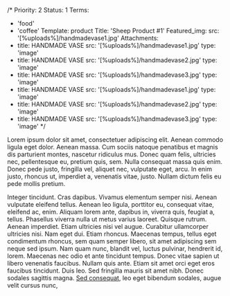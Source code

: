 /*
Priority: 2
Status: 1
Terms:
- 'food'
- 'coffee'
Template: product
Title: 'Sheep Product #1'
Featured_img:
  src: '[%uploads%]/handmadevase1.jpg'
Attachments:
- title: HANDMADE VASE
  src: '[%uploads%]/handmadevase1.jpg'
  type: 'image'
- title: HANDMADE VASE
  src: '[%uploads%]/handmadevase2.jpg'
  type: 'image'
- title: HANDMADE VASE
  src: '[%uploads%]/handmadevase3.jpg'
  type: 'image'
- title: HANDMADE VASE
  src: '[%uploads%]/handmadevase1.jpg'
  type: 'image'
- title: HANDMADE VASE
  src: '[%uploads%]/handmadevase2.jpg'
  type: 'image'
- title: HANDMADE VASE
  src: '[%uploads%]/handmadevase3.jpg'
  type: 'image'
*/
<p>Lorem ipsum dolor sit amet, consectetuer adipiscing elit. Aenean commodo ligula eget dolor. Aenean massa. Cum sociis natoque penatibus et magnis dis parturient montes, nascetur ridiculus mus. Donec quam felis, ultricies nec, pellentesque eu, pretium quis, sem. Nulla consequat massa quis enim. Donec pede justo, fringilla vel, aliquet nec, vulputate eget, arcu. In enim justo, rhoncus ut, imperdiet a, venenatis vitae, justo. Nullam dictum felis eu pede mollis pretium. </p>
<p>Integer tincidunt. Cras dapibus. Vivamus elementum semper nisi. Aenean vulputate eleifend tellus. Aenean leo ligula, porttitor eu, consequat vitae, eleifend ac, enim. Aliquam lorem ante, dapibus in, viverra quis, feugiat a, tellus. Phasellus viverra nulla ut metus varius laoreet. Quisque rutrum. Aenean imperdiet. Etiam ultricies nisi vel augue. Curabitur ullamcorper ultricies nisi. Nam eget dui. Etiam rhoncus. Maecenas tempus, tellus eget condimentum rhoncus, sem quam semper libero, sit amet adipiscing sem neque sed ipsum. Nam quam nunc, blandit vel, luctus pulvinar, hendrerit id, lorem. Maecenas nec odio et ante tincidunt tempus. Donec vitae sapien ut libero venenatis faucibus. Nullam quis ante. Etiam sit amet orci eget eros faucibus tincidunt. Duis leo. Sed fringilla mauris sit amet nibh. Donec sodales sagittis magna. <a href="#">Sed consequat</a>, leo eget bibendum sodales, augue velit cursus nunc,</p>